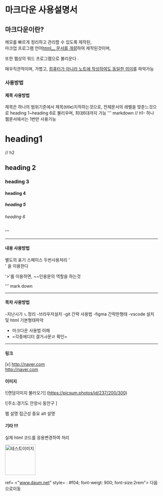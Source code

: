 #  마크다운 사용설명서

## 마크다운이란?

메모를 빠르게 정리하고 관리할 수 있도록 제작된, <br />
마크업 프로그램 언어<u>html__ 문서를
개량</u>하여 제작된것이며,            <br />

또한 웹상의  워드 프로그램으로 불리운다 .     <br />

매우직관적이며,  가볍고,  <u>컴퓨터가 아니라  노트에 작성하여도 동일한 의미</u>를 파악가능

### 사용방법

#### 제목 사용방법
제목은 하나의 범위기준에서 제목(title)지적하는것으로, 전체문서의 레벨을 맞춘느것으로 heading 1~heading 6로 불리우며, 최대6대까지 가능
''' markdown
// h1- 하나 웹문서에서는 1번만 사용가능
# heading1
// h2
## heading 2
### heading  3
#### heading 4
##### heading 5
###### heading 6
'''

---

#### 내용 사용방법

별도의 표기 스페이스 두번사용처리 '<br />' 을 이용한다

'>'를 이용하면, ~~인용문의 역할을 하는것

''' mark down






---

#### 목차 사용방법

-지난시가 ㄴ정리
-브라우저설치
-git 간략 사용법
-figma 간략한형태
-vscode 설치및 html 기본형태파악

* 마크다운 사용법 이해 
* =각종에디터 결거ㅘ문ㄹ 확인=
---

#### 링크

[x] http://naver.com <br />
<http://naver.com> <br />

#### 이미지
![랜덤이미지 불러오기]  (https://picsum.photos/id/237/200/300)

![주소:경기도 안양시 동안구 ]

웹 설명 접근성 중요 
alt 설명
#### 기타 !!!

실제 html 코드를 응용변경하여 처리 

<img src="https://picsum.photos/id/237/200/300" 
alt=" 테스트이미지" width= "100px" />

ref= <"www.daum.net" style=  : #f04; font-weigt: 900; font-size:2rem">
다음으로이동
</a>